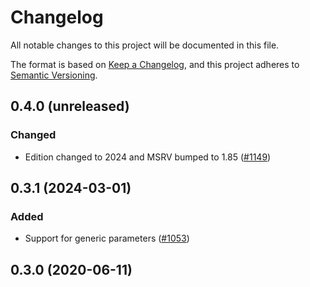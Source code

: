 # Changelog
All notable changes to this project will be documented in this file.

The format is based on [Keep a Changelog](https://keepachangelog.com/en/1.0.0/),
and this project adheres to [Semantic Versioning](https://semver.org/spec/v2.0.0.html).

## 0.4.0 (unreleased)
### Changed
- Edition changed to 2024 and MSRV bumped to 1.85 ([#1149])

[#1149]: https://github.com/RustCrypto/utils/pull/1149

## 0.3.1 (2024-03-01)
### Added
- Support for generic parameters ([#1053])

[#1053]: https://github.com/RustCrypto/utils/pull/1053

## 0.3.0 (2020-06-11)
